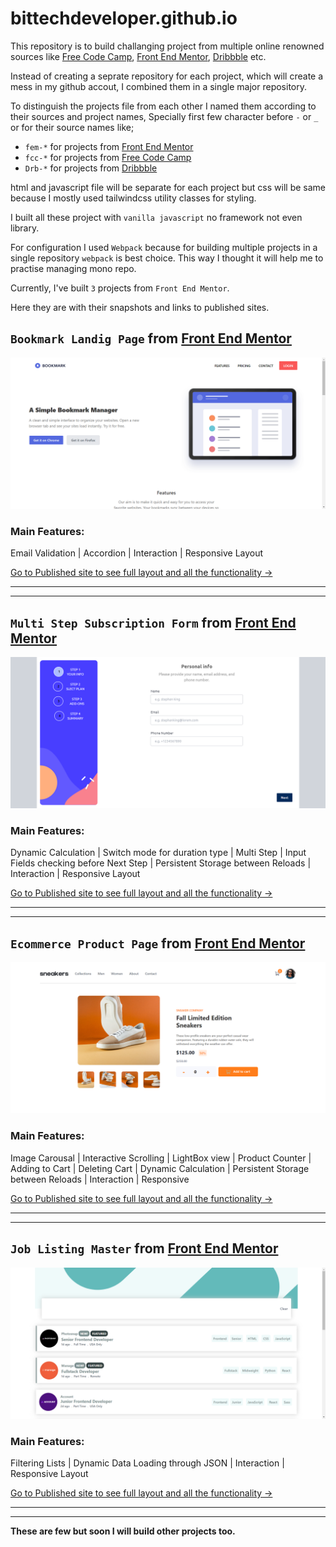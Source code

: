 # bittechdeveloper.github.io   

This repository is to build challanging project from multiple online renowned sources like [Free Code Camp](https://www.freecodecamp.org/), [Front End Mentor](https://www.frontendmentor.io/), [Dribbble](https://dribbble.com/) etc.   

Instead of creating a seprate repository for each project, which will create a mess in my github accout, I combined them in a single major repository.   

To distinguish the projects file from each other I named them according to their sources and project names, Specially first few character before `-` or `_` or for their source names like;   

- `fem-*` for projects from [Front End Mentor](https://www.frontendmentor.io/)   
- `fcc-*` for projects from [Free Code Camp](https://www.freecodecamp.org/)
- `Drb-*` for projects from [Dribbble](https://dribbble.com/)

html and javascript file will be separate for each project but css will be same because I mostly used tailwindcss utility classes for styling.   

I built all these project with `vanilla javascript` no framework not even library.   

For configuration I used `Webpack` because for building multiple projects in a single repository `webpack` is best choice. This way I thought it will help me to practise managing mono repo.

Currently, I've built `3` projects from `Front End Mentor`.   

Here they are with their snapshots and links to published sites.   

## `Bookmark Landig Page` from [Front End Mentor](https://www.frontendmentor.io/)   

[![Bookmark landing page](./snapshots/fem-int-bookmark.png)](https://bittechdeveloper.github.io/projects/views/fem/fem-int-bookmark.html)  

### Main Features:   
Email Validation | Accordion | Interaction | Responsive Layout

[Go to Published site to see full layout and all the functionality ->](https://bittechdeveloper.github.io/projects/views/fem/fem-int-bookmark.html)   

***
***

## `Multi Step Subscription Form` from [Front End Mentor](https://www.frontendmentor.io/)   

[![Multi step subscription form](./snapshots/fem-adv-multi-form.png)](https://bittechdeveloper.github.io/projects/views/fem/fem-adv-multi-form.html)


### Main Features:   
Dynamic Calculation | Switch mode for duration type | Multi Step | Input Fields checking before Next Step | 
Persistent Storage between Reloads | Interaction | Responsive Layout


[Go to Published site to see full layout and all the functionality ->](https://bittechdeveloper.github.io/projects/views/fem/fem-adv-multi-form.html)  

***
***

## `Ecommerce Product Page` from [Front End Mentor](https://www.frontendmentor.io/)   

[![Ecommerce product page](./snapshots/fem-int-ecommerce.png)](https://bittechdeveloper.github.io/projects/views/fem/fem-int-ecommerce.html)   

### Main Features:  
Image Carousal | Interactive Scrolling | LightBox view | Product Counter | Adding to Cart |
Deleting Cart | Dynamic Calculation | Persistent Storage between Reloads | Interaction | Responsive

[Go to Published site to see full layout and all the functionality ->](https://bittechdeveloper.github.io/projects/views/fem/fem-int-ecommerce.html)   

***
***

## `Job Listing Master` from [Front End Mentor](https://www.frontendmentor.io/)   

[![Ecommerce product page](./snapshots/Job-Listing.png)](https://bittechdeveloper.github.io/projects/views/fem/fem-int-job-listing.html)   


### Main Features:   
Filtering Lists | Dynamic Data Loading through JSON | Interaction | Responsive Layout

[Go to Published site to see full layout and all the functionality ->](https://bittechdeveloper.github.io/projects/views/fem/fem-int-job-listing.html)   

***
***

**These are few but soon I will build other projects too.**